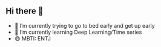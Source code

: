 ## Hi there 👋

- 🔭 I’m currently trying to go to bed early and get up early
- 🌱 I’m currently learning Deep Learning/Time series 
- 😄 MBTI: ENTJ


<!--
**EyesDawn/EyesDawn** is a ✨ _special_ ✨ repository because its `README.md` (this file) appears on your GitHub profile.

Here are some ideas to get you started:

- 🔭 I’m currently working on ...
- 🌱 I’m currently learning ...
- 👯 I’m looking to collaborate on ...
- 🤔 I’m looking for help with ...
- 💬 Ask me about ...
- 📫 How to reach me: ...
- 😄 Pronouns: ...
- ⚡ Fun fact: ...
-->
